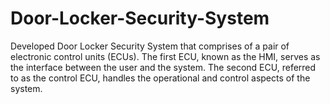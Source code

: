 # Door-Locker-Security-System
Developed Door Locker Security System that comprises of a pair of electronic control units (ECUs). The first ECU, known as the HMI, serves as the interface between the user and the system. The second ECU, referred to as the control ECU, handles the operational and control aspects of the system.
